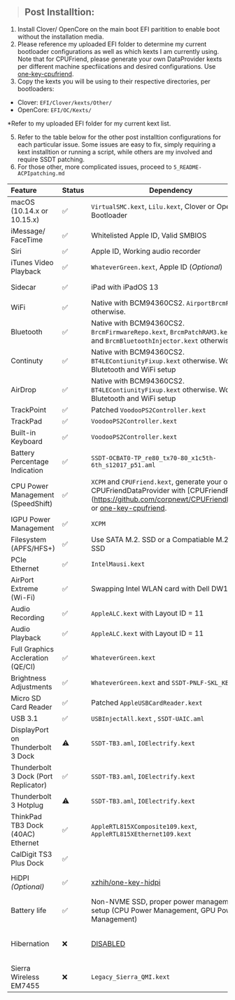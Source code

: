 > ## Post Installtion:
1. Install Clover/ OpenCore on the main boot EFI paritition to enable boot without the installation media.
2. Please reference my uploaded EFI folder to determine my current bootloader configurations as well as which kexts I am currently using. Note that for CPUFriend, please generate your own DataProvider kexts per different machine specfiications and desired configurations. Use [one-key-cpufriend](https://github.com/stevezhengshiqi/one-key-cpufriend).  
3. Copy the kexts you will be using to their respective directories, per bootloaders:
- Clover: `EFI/Clover/kexts/Other/`
- OpenCore: `EFI/OC/Kexts/`  

*Refer to my uploaded EFI folder for my current kext list.  

5. Refer to the table below for the other post installtion configurations for each particular issue. Some issues are easy to fix, simply requiring a kext installtion or running a script, while others are my involved and require SSDT patching.
6. For those other, more complicated issues, proceed to `5_README-ACPIpatching.md` 

| Feature                              | Status | Dependency                                                   | Remarks                                                      |
| :----------------------------------- | ------ | ------------------------------------------------------------ | ------------------------------------------------------------ |
| macOS (10.14.x or 10.15.x)           | ✅      | `VirtualSMC.kext`, `Lilu.kext`, Clover  or OpenCore Bootloader             | OpenCore is preferred.                           |
| iMessage/ FaceTime                   | ✅      | Whitelisted Apple ID, Valid SMBIOS                           | [Guide](https://www.tonymacx86.com/threads/an-idiots-guide-to-imessage.196827/) |
| Siri                                 | ✅      | Apple ID, Working audio recorder                             | Needs `AppleALC`                                             |
| iTunes Video Playback                | ✅      | `WhateverGreen.kext`, Apple ID (*Optional*)                  | -                                                            |
| Sidecar                              | ✅      | iPad with iPadOS 13                                          | Tested with iPad Mini with iPadOS 13.1.2                      |
| WiFi                                 | ✅      | Native with BCM94360CS2. `AirportBrcmFixup` otherwise.                            |                                              |
| Bluetooth                            | ✅      | Native with BCM94360CS2. `BrcmFirmwareRepo.kext`, `BrcmPatchRAM3.kext`, and `BrcmBluetoothInjector.kext` otherwise. | -                                                            |
| Continuty                            | ✅      | Native with BCM94360CS2. `BT4LEContiunityFixup.kext` otherwise. Working Blutetooth and WiFi setup | -                                                            |
| AirDrop                              | ✅      | Native with BCM94360CS2. `BT4LEContiunityFixup.kext` otherwise. Working Blutetooth and WiFi setup | -                                                            |
| TrackPoint                           | ✅      | Patched `VoodooPS2Controller.kext`                           | -                                                            |
| TrackPad                             | ✅      | `VoodooPS2Controller.kext`                                   | -                                                            |
| Built-in Keyboard                    | ✅      | `VoodooPS2Controller.kext`                                   | -                                                            |
| Battery Percentage Indication        | ✅      | `SSDT-OCBAT0-TP_re80_tx70-80_x1c5th-6th_s12017_p51.aml`                                           | Use [MaciASL](https://bitbucket.org/RehabMan/os-x-maciasl-patchmatic/downloads/) |
| CPU Power Management (SpeedShift)    | ✅      | `XCPM` and `CPUFriend.kext`, generate your own CPUFriendDataProvider with [CPUFriendFriend](https://github.com/corpnewt/CPUFriendFriend_ or [one-key-cpufriend](https://github.com/stevezhengshiqi/one-key-cpufriend).                                                      | -                                                            |
| IGPU Power Management                | ✅      | `XCPM`                                                       | -                                                            |
| Filesystem (APFS/HFS+)               | ✅      | Use SATA M.2. SSD or a Compatiable M.2. PCIe SSD             | No NVMe Power Management                                     |
| PCIe Ethernet                        | ✅      | `IntelMausi.kext`                                    | -                                                            |
| AirPort Extreme (Wi-Fi)              | ✅      | Swapping Intel WLAN card with  Dell DW1560                   | -                                                            |
| Audio Recording                      | ✅      | `AppleALC.kext` with Layout ID = 11                          | -                                                            |
| Audio Playback                       | ✅      | `AppleALC.kext` with Layout ID = 11                          | -                                                            |
| Full Graphics Accleration (QE/CI)    | ✅      | `WhateverGreen.kext`                                         | -                                                            |
| Brightness Adjustments    | ✅      | `WhateverGreen.kext` and `SSDT-PNLF-SKL_KBL.aml`                                        | -                                                            |
| Micro SD Card Reader                 | ✅      | Patched `AppleUSBCardReader.kext`                            | -                                                            |
| USB 3.1                              | ✅      | `USBInjectAll.kext` , `SSDT-UAIC.aml`                        | -                                                            |
| DisplayPort on Thunderbolt 3 Dock    | ⚠️      | `SSDT-TB3.aml`, `IOElectrify.kext`                           | The charging Type-C port **does not** support DisplayPort    |
| Thunderbolt 3 Dock (Port Replicator) | ✅      | `SSDT-TB3.aml`, `IOElectrify.kext`                           | -                                                            |
| Thunderbolt 3 Hotplug                | ⚠️      | `SSDT-TB3.aml`, `IOElectrify.kext`                           | The charging Type-C port **does not** support Hotpluging     |
| ThinkPad TB3 Dock (40AC) Ethernet           | ✅      | `AppleRTL815XComposite109.kext`, `AppleRTL815XEthernet109.kext` | [Item page](https://support.lenovo.com/au/en/solutions/acc100356) |
| CalDigit TS3 Plus Dock           | ✅      |  | [Item page](https://www.apple.com/shop/product/HMX12ZM/A/caldigit-ts3-plus-dock) |
| HiDPI *(Optional)*                   | ✅      | [xzhih/one-key-hidpi](https://github.com/xzhih/one-key-hidpi) | Scaling issues post-sleep fixed with AAPL, ig-platform `BAAnWQ==`                 |
| Battery life                         | ✅      | Non-NVME SSD, proper power management setup (CPU Power Management, GPU Power Management) | Drops 10% per hour for light programming tasks               |
| Hibernation                          | ❌      | [DISABLED](https://www.tonymacx86.com/threads/guide-native-power-management-for-laptops.175801/)                                                            | With the developement of acidanthera/HibernationFixup and OpenCore, hibernation may be fixed in the future.                                                    |
| Sierra Wireless EM7455               | ❌      | `Legacy_Sierra_QMI.kext`                                     | No internet                                                  |